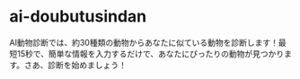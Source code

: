 # ai-doubutusindan
AI動物診断では、約30種類の動物からあなたに似ている動物を診断します！最短15秒で、簡単な情報を入力するだけで、あなたにぴったりの動物が見つかります。さあ、診断を始めましょう！
